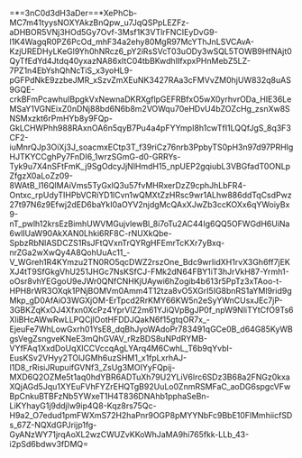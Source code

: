 =*=3nC0d3dH3aDer==*XePhCb-MC7m41tyysNOXYAkzBnQpw_u7JqQSPpLEZFz-aDHBOR5VNj3HOd5Gy7Ovf-3Msf1K3VTlrFNCIEyDvG9-l1K4WagqR0PZ6PcOd_mhF34a2ehy80MgR97McYThJnLSVCAvA-KzjUREDHyLKeGl9Yh0hNRcz6_pY2iRsSVcT03uODy3wSQL5TOWB9HfNAjt0QyTfEdYd4Jtdq40yxazNA86xItC04tbBKwdhIIfxpxPHnMebZ5LZ-7PZ1n4EbYshQhNcTiS_x3yoHL9-pGFPdNkE9zzbeJMR_xSzvZmXEuNK3427RAa3cFMVvZM0hjUW832q8uAS9GQE-crkBFmPcawhuIBpgkVxNewnaDKRXgflpGEFRBfxO5wX0yrhvrODa_HIE36LeMSaY1VGNEixZ0nDNj88bd6N6b8m2VOWqu70eHDvU4bZOZcHg_zsnXw8SNSMxzkt6rPmHYb8y9FQp-GkLCHWPhh988RAxnOA6n5qyB7Pu4a4pFYYmpI8h1cwTfI1LQQfJgS_8q3F3CF2-iuMnrQJp3OiXj3J_soacmxECtp3T_f39riCz76nrb3PpbyTS0pH3n97d97PRHIgHJTKYCCghPy7FnDI6_1wrzSGmG-d0-GRRYs-Tyk9u7X4nSFtFmK_j9SgOdcyJjNlHmdH15_npUEP2gqiubL3VBGfadT0ONLpZfgzX0aLoZz09-8WAtB_l16QlMAiVms5TyGxlQ3u57fvMHRxerDzZ9cphJhLbFR4-Ontxc_rpUdyTIHPbVCRiYD1lCvn1wQMXtZzHRsc9wr1ALhw886ddTqCsdPwz27t97N6z9Efwj2dED6baYkI0aOYV2njdgMcQAxXJwZb3ccKOXx6qYWoiyBx9-nT_pwlh12krsEzBimhUWVMGujvlewBl_8i7oTu2AC44Ig6QQ5OFWGdH6UiNa6wlIUaW90AkXAN0Lhki6RF8C-rNUXkQbe-SpbzRbNlASDCZS1RsJFtQVxnTrQYRgHFEmrTcKXr7yBxq-nrZGa2wXwQy4A8QohUuAc11_-V_WGreh1R4KYmzu2TN0RO5qcDWZ2rszOne_Bdc9wrIidXH1rvX3Gh6ff7jEKXJ4tT9SfGkgVhU251JHGc7NsKSfCJ-FMk2dN64FBY1iT3hJrVkH87-Yrmh1-oOsr8vhYEGgoU9eJWr0QNfCNHKjUAywi6hZogib4b613r5PpTz3xTAoo-t-HPH8rWR3OXqk1PNjBOMVm0Amm4T12tza8vO5XGrI5IG8bnRS1aYMl9rid9gMkp_gD0AfAiO3WGXjOM-ErTpcd2RrKMY66KW5n2eSyYWnCUsxJEc7jP-3GBKZqKxOJ4Xfxn0XcPz4YprVlZ2m61YJiQVpBgJP0f_npW9NliTYtCfO9Ts6XliBHcAWwRwLLPQCjIOotHFDDJQakN6f15gtqOR7x_-EjeuFe7WhLowGxrh01YsE8_dqBhJyoWAdoPr783491qGCe0B_d64G85KyWBgsVegZsngveKNeE3mQhGVAV_rRzBDS8uNPdRYMB-VYfFAq1XxdDoUqXlCCVccqAgLYArq4M6CwhL_T6b9qYvbI-EusKSv2VHyy2TOlJGMh6uzSHM1_x1fpLxrhAJ-I1D8_rRisiJRupuifGVNf3_ZsUg3MOIYyFQpij-MXD6Q2OZMe5t1aq0hdYBR6ADTuXh79U2YLiV6lrc6SDz3B68a2FNGz0kxaXQjAGd5Jqu1XYEuFVhFYZrEHQTgB92UuLo0ZnmRSMFaC_aoDG6spgcVFwBpCnkuBTBFzNb5YWxeT1H4T836DNAhb1pphaSeBn-LiKYhayG1j9ddjlw9ip4Q8-Kqz8rs75Qc-H9a2_O7edud1pmFWXmS72H2haPnr9OGP8pMYYNbFc9BbE10FlMmhiicfSDs_67Z-NQXdGPJrijp1fg-GyANzWY71jrqAoXL2wzCWUZvKKoWhJaMA9hi765fkk-LLb_43-i2pSd6bdwv3fDMQ=